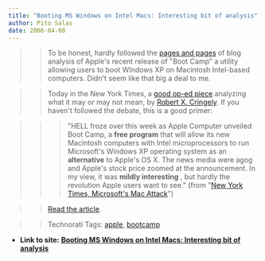 ```yaml
---
title: "Booting MS Windows on Intel Macs: Interesting bit of analysis"
author: Pito Salas
date: 2006-04-08
---
```



>>

>> To be honest, hardly followed the [pages and
pages](<http://del.icio.us/search/?setcount=100&all=bootcamp>) of blog
analysis of Apple's recent release of "Boot Camp" a utility allowing users to
boot WIndows XP on Macintosh Intel-based computers. Didn't seem like that big
a deal to me.

>>

>> Today in the New York Times, a [good op-ed
piece](<http://www.nytimes.com/2006/04/08/opinion/08cringely.html?_r=1&oref=slogin>)
analyzing what it may or may not mean, by [Robert X.
Cringely](<http://www.pbs.org/cringely/>). If you haven't followed the debate,
this is a good primer:

>>

>>> "HELL froze over this week as Apple Computer unveiled Boot Camp, a **free
program** that will allow its new Macintosh computers with Intel
microprocessors to run Microsoft's Windows XP operating system as an
**alternative** to Apple's OS X. The news media were agog and Apple's stock
price zoomed at the announcement. In my view, it was **mildly interesting** ,
but hardly the revolution Apple users want to see." (from "[New York Times,
Microsoft's Mac
Attack](<http://www.nytimes.com/2006/04/08/opinion/08cringely.html?_r=1&oref=slogin>)")

>>

>> [Read the
article](<http://www.nytimes.com/2006/04/08/opinion/08cringely.html?_r=1&oref=slogin>).

>>

>> Technorati Tags: [apple](<http://www.technorati.com/tag/apple>),
[bootcamp](<http://www.technorati.com/tag/bootcamp>)


* **Link to site:** **[Booting MS Windows on Intel Macs: Interesting bit of analysis](None)**
